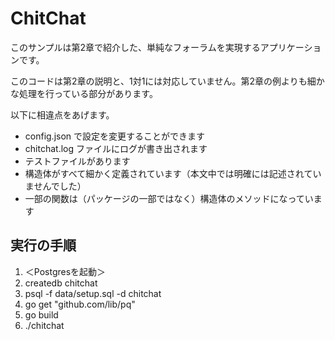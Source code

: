# ChitChat

このサンプルは第2章で紹介した、単純なフォーラムを実現するアプリケーションです。

このコードは第2章の説明と、1対1には対応していません。第2章の例よりも細かな処理を行っている部分があります。

以下に相違点をあげます。

* config.json で設定を変更することができます
* chitchat.log ファイルにログが書き出されます
* テストファイルがあります
* 構造体がすべて細かく定義されています（本文中では明確には記述されていませんでした）
* 一部の関数は（パッケージの一部ではなく）構造体のメソッドになっています

## 実行の手順

1. ＜Postgresを起動＞
2. createdb chitchat
3. psql -f data/setup.sql -d chitchat
4. go get "github.com/lib/pq"
5. go build
6. ./chitchat
